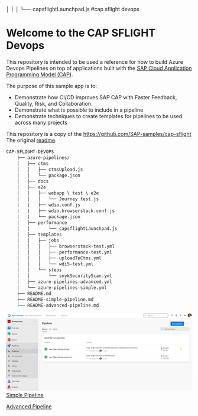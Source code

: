    │   │   │   └── capsflightLaunchpad.js
#cap sflight devops
# Welcome to the CAP SFLIGHT Devops

This repository is intended to be used a reference for how to build Azure Devops Pipelines on top of applications built with the [SAP Cloud Application Programming Model (CAP)](https://cap.cloud.sap).

The purpose of this sample app is to:
* Demonstrate how CI/CD Improves SAP CAP with Faster Feedback, Quality, Risk, and Collaboration.
* Demonstrate what is possible to include in a pipeline
* Demonstrate  techniques to create templates for pipelines to be used across many projects 

This repository is a copy of the https://github.com/SAP-samples/cap-sflight  
The original [readme](README-sap-sample.md)
```
CAP-SFLIGHT-DEVOPS  
    ├── azure-pipelines/  
    │   ├── ctms 
    │   │   ├── ctmsUpload.js 
    │   │   └── package.json
    │   ├── docs  
    │   ├── e2e  
    │   │   ├── webapp \ test \ e2e
    │   │   │   └── Journey.test.js
    |   |   ├── wdio.conf.js
    |   |   ├── wdio.browserstack.conf.js
    |   |   └── package.json
    │   ├── performance 
    │   │       └── capsflightLaunchpad.js 
    │   ├── templates  
    │   │   ├── jobs  
    │   │   │   ├── browserstack-test.yml
    │   │   │   ├── performance-test.yml
    │   │   │   ├── uploadToCtms.yml
    │   │   │   └── wdi5-test.yml   
    │   │   └── steps  
    │   │       └── snykSecurityScan.yml
    │   ├── azure-pipelines-advanced.yml  
    │   └── azure-pipelines-simple.yml  
    ├── README.md  
    ├── README-simple-pipeline.md  
    └── README-advanced-pipeline.md  
```
![Pipelines](azure-pipelines/docs/pipelines.png)  
[Simple Pipeline](README-simple-pipeline.md)

[Advanced Pipeline ](README-advanced-pipeline.md)


